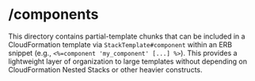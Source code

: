 # /components

This directory contains partial-template chunks that can be included in a CloudFormation template via `StackTemplate#component` within an ERB snippet (e.g., `<%=component 'my_component' [...] %>`). This provides a lightweight layer of organization to large templates without depending on CloudFormation Nested Stacks or other heavier constructs.
